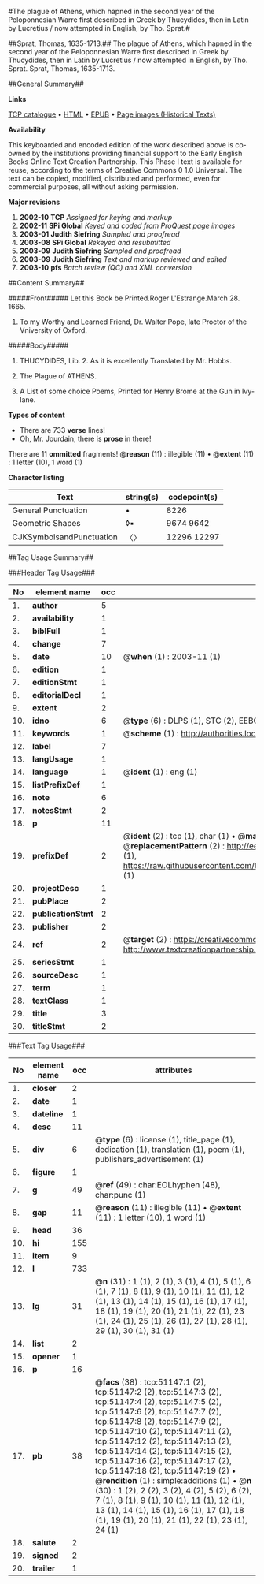 #The plague of Athens, which hapned in the second year of the Peloponnesian Warre first described in Greek by Thucydides, then in Latin by Lucretius / now attempted in English, by Tho. Sprat.#

##Sprat, Thomas, 1635-1713.##
The plague of Athens, which hapned in the second year of the Peloponnesian Warre first described in Greek by Thucydides, then in Latin by Lucretius / now attempted in English, by Tho. Sprat.
Sprat, Thomas, 1635-1713.

##General Summary##

**Links**

[TCP catalogue](http://www.ota.ox.ac.uk/tcp/)  • 
[HTML](http://tei.it.ox.ac.uk/tcp/Texts-HTML/free/A61/A61163.html)  • 
[EPUB](http://tei.it.ox.ac.uk/tcp/Texts-EPUB/free/A61/A61163.epub) • 
[Page images (Historical Texts)](https://data.historicaltexts.jisc.ac.uk/view?pubId=eebo-11931346e&pageId=eebo-11931346e-51147-1)

**Availability**

This keyboarded and encoded edition of the
	       work described above is co-owned by the institutions
	       providing financial support to the Early English Books
	       Online Text Creation Partnership. This Phase I text is
	       available for reuse, according to the terms of Creative
	       Commons 0 1.0 Universal. The text can be copied,
	       modified, distributed and performed, even for
	       commercial purposes, all without asking permission.

**Major revisions**

1. __2002-10__ __TCP__ *Assigned for keying and markup*
1. __2002-11__ __SPi Global__ *Keyed and coded from ProQuest page images*
1. __2003-01__ __Judith Siefring__ *Sampled and proofread*
1. __2003-08__ __SPi Global__ *Rekeyed and resubmitted*
1. __2003-09__ __Judith Siefring__ *Sampled and proofread*
1. __2003-09__ __Judith Siefring__ *Text and markup reviewed and edited*
1. __2003-10__ __pfs__ *Batch review (QC) and XML conversion*

##Content Summary##

#####Front#####
Let this Book be Printed.Roger L'Estrange.March 28. 1665.
1. To my Worthy and Learned Friend, Dr. Walter Pope, late Proctor of the Vniversity of Oxford.

#####Body#####

1. THUCYDIDES, Lib. 2. As it is excellently Translated by Mr. Hobbs.

1. The Plague of ATHENS.

1. A List of some choice Poems, Printed for Henry Brome at the Gun in Ivy-lane.

**Types of content**

  * There are 733 **verse** lines!
  * Oh, Mr. Jourdain, there is **prose** in there!

There are 11 **ommitted** fragments! 
 @__reason__ (11) : illegible (11)  •  @__extent__ (11) : 1 letter (10), 1 word (1)

**Character listing**


|Text|string(s)|codepoint(s)|
|---|---|---|
|General Punctuation|•|8226|
|Geometric Shapes|◊▪|9674 9642|
|CJKSymbolsandPunctuation|〈〉|12296 12297|

##Tag Usage Summary##

###Header Tag Usage###

|No|element name|occ|attributes|
|---|---|---|---|
|1.|__author__|5||
|2.|__availability__|1||
|3.|__biblFull__|1||
|4.|__change__|7||
|5.|__date__|10| @__when__ (1) : 2003-11 (1)|
|6.|__edition__|1||
|7.|__editionStmt__|1||
|8.|__editorialDecl__|1||
|9.|__extent__|2||
|10.|__idno__|6| @__type__ (6) : DLPS (1), STC (2), EEBO-CITATION (1), OCLC (1), VID (1)|
|11.|__keywords__|1| @__scheme__ (1) : http://authorities.loc.gov/ (1)|
|12.|__label__|7||
|13.|__langUsage__|1||
|14.|__language__|1| @__ident__ (1) : eng (1)|
|15.|__listPrefixDef__|1||
|16.|__note__|6||
|17.|__notesStmt__|2||
|18.|__p__|11||
|19.|__prefixDef__|2| @__ident__ (2) : tcp (1), char (1)  •  @__matchPattern__ (2) : ([0-9\-]+):([0-9IVX]+) (1), (.+) (1)  •  @__replacementPattern__ (2) : http://eebo.chadwyck.com/downloadtiff?vid=$1&page=$2 (1), https://raw.githubusercontent.com/textcreationpartnership/Texts/master/tcpchars.xml#$1 (1)|
|20.|__projectDesc__|1||
|21.|__pubPlace__|2||
|22.|__publicationStmt__|2||
|23.|__publisher__|2||
|24.|__ref__|2| @__target__ (2) : https://creativecommons.org/publicdomain/zero/1.0/ (1), http://www.textcreationpartnership.org/docs/. (1)|
|25.|__seriesStmt__|1||
|26.|__sourceDesc__|1||
|27.|__term__|1||
|28.|__textClass__|1||
|29.|__title__|3||
|30.|__titleStmt__|2||


###Text Tag Usage###

|No|element name|occ|attributes|
|---|---|---|---|
|1.|__closer__|2||
|2.|__date__|1||
|3.|__dateline__|1||
|4.|__desc__|11||
|5.|__div__|6| @__type__ (6) : license (1), title_page (1), dedication (1), translation (1), poem (1), publishers_advertisement (1)|
|6.|__figure__|1||
|7.|__g__|49| @__ref__ (49) : char:EOLhyphen (48), char:punc (1)|
|8.|__gap__|11| @__reason__ (11) : illegible (11)  •  @__extent__ (11) : 1 letter (10), 1 word (1)|
|9.|__head__|36||
|10.|__hi__|155||
|11.|__item__|9||
|12.|__l__|733||
|13.|__lg__|31| @__n__ (31) : 1 (1), 2 (1), 3 (1), 4 (1), 5 (1), 6 (1), 7 (1), 8 (1), 9 (1), 10 (1), 11 (1), 12 (1), 13 (1), 14 (1), 15 (1), 16 (1), 17 (1), 18 (1), 19 (1), 20 (1), 21 (1), 22 (1), 23 (1), 24 (1), 25 (1), 26 (1), 27 (1), 28 (1), 29 (1), 30 (1), 31 (1)|
|14.|__list__|2||
|15.|__opener__|1||
|16.|__p__|16||
|17.|__pb__|38| @__facs__ (38) : tcp:51147:1 (2), tcp:51147:2 (2), tcp:51147:3 (2), tcp:51147:4 (2), tcp:51147:5 (2), tcp:51147:6 (2), tcp:51147:7 (2), tcp:51147:8 (2), tcp:51147:9 (2), tcp:51147:10 (2), tcp:51147:11 (2), tcp:51147:12 (2), tcp:51147:13 (2), tcp:51147:14 (2), tcp:51147:15 (2), tcp:51147:16 (2), tcp:51147:17 (2), tcp:51147:18 (2), tcp:51147:19 (2)  •  @__rendition__ (1) : simple:additions (1)  •  @__n__ (30) : 1 (2), 2 (2), 3 (2), 4 (2), 5 (2), 6 (2), 7 (1), 8 (1), 9 (1), 10 (1), 11 (1), 12 (1), 13 (1), 14 (1), 15 (1), 16 (1), 17 (1), 18 (1), 19 (1), 20 (1), 21 (1), 22 (1), 23 (1), 24 (1)|
|18.|__salute__|2||
|19.|__signed__|2||
|20.|__trailer__|1||
